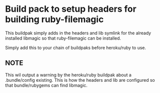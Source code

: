 # Build pack to setup headers for building ruby-filemagic

This buildpak simply adds in the headers and lib symlink for the already installed libmagic so that ruby-filemagic can be installed.

Simply add this to your chain of buildpaks before heroku/ruby to use.

## NOTE

This wil output a warning by the heroku/ruby buildpak about a .bundle/config existing. This is how the headers and lib are configured so that bundle/rubygems can find libmagic.

